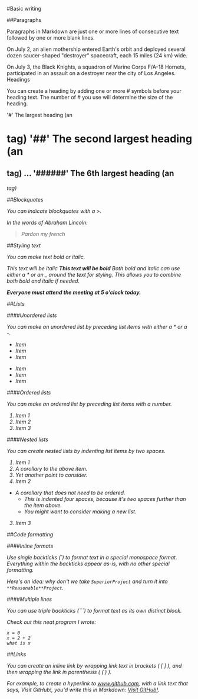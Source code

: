 #Basic writing

##Paragraphs

Paragraphs in Markdown are just one or more lines of consecutive text followed by one or more blank lines.

On July 2, an alien mothership entered Earth's orbit and deployed several dozen saucer-shaped "destroyer" spacecraft, each 15 miles (24 km) wide.

On July 3, the Black Knights, a squadron of Marine Corps F/A-18 Hornets, participated in an assault on a destroyer near the city of Los Angeles.
Headings

You can create a heading by adding one or more # symbols before your heading text. The number of # you use will determine the size of the heading.

'#' The largest heading (an <h1> tag)
'##' The second largest heading (an <h2> tag)
…
'######' The 6th largest heading (an <h6> tag)

##Blockquotes

You can indicate blockquotes with a >.

In the words of Abraham Lincoln:

> Pardon my french

##Styling text

You can make text bold or italic.

*This text will be italic*
**This text will be bold**
Both bold and italic can use either a * or an _ around the text for styling. This allows you to combine both bold and italic if needed.

**Everyone _must_ attend the meeting at 5 o'clock today.**

##Lists

####Unordered lists

You can make an unordered list by preceding list items with either a * or a -.

* Item
* Item
* Item

- Item
- Item
- Item

####Ordered lists

You can make an ordered list by preceding list items with a number.

1. Item 1
2. Item 2
3. Item 3

####Nested lists

You can create nested lists by indenting list items by two spaces.

1. Item 1
  1. A corollary to the above item.
  2. Yet another point to consider.
2. Item 2
  * A corollary that does not need to be ordered.
    * This is indented four spaces, because it's two spaces further than the item above.
    * You might want to consider making a new list.
3. Item 3

##Code formatting

####Inline formats

Use single backticks (`) to format text in a special monospace format. Everything within the backticks appear as-is, with no other special formatting.

Here's an idea: why don't we take `SuperiorProject` and turn it into `**Reasonable**Project`.

####Multiple lines

You can use triple backticks (```) to format text as its own distinct block.

Check out this neat program I wrote:

```
x = 0
x = 2 + 2
what is x
```

##Links

You can create an inline link by wrapping link text in brackets ( [ ] ), and then wrapping the link in parenthesis ( ( ) ).

For example, to create a hyperlink to www.github.com, with a link text that says, Visit GitHub!, you'd write this in Markdown: [Visit GitHub!](www.github.com).
